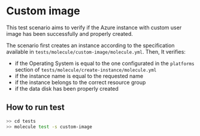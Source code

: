 # Custom image

This test scenario aims to verify if the Azure instance with custom user image has been successfully and properly created.

The scenario first creates an instance according to the specification available in `tests/molecule/custom-image/molecule.yml`.
Then, It verifies:

- if the Operating System is equal to the one configurated in the `platforms` section of `tests/molecule/create-instance/molecule.yml`
- if the instance name is equal to the requested name
- if the instance belongs to the correct resource group
- if the data disk has been properly created

## How to run test

```bash
>> cd tests
>> molecule test -s custom-image
```
